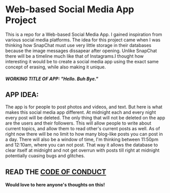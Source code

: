 # Web-based Social Media App Project
 This is a repo for a Web-based Social Media App. I gained inspiration from various social media platforms. The idea for this project came when I was thinking how SnapChat must use very little storage in their databases because the image messages dissapear after opening. Unlike SnapChat there will be a timeline much like that of Instagrams.I thought how interesting it would be to create a social media app using the exact same concept of erasing, while also making it unique. 
 
##### WORKING TITLE OF APP: "Hello. Buh Bye."


## APP IDEA: 
The app is for people to post photos and videos, and text. But here is what makes this social media app different. At midnight each and every night every post will be deleted. The only thing that will not be deleted on the app are the users and their followers. This will allow people to write about current topics, and allow them to read other's current posts as well. As of right now there will be no limit to how many blog-like posts you can post in a day. There will also be a window of time, I'm thinking between 11:50pm and 12:10am, where you can not post. That way it allows the database to clear itself at midnight and not get overrun with posts till right at midnight potentially cuasing bugs and glitches.

## READ THE [CODE OF CONDUCT](CODE_OF_CONDUCT.md)

#### Would love to here anyone's thoughts on this!
